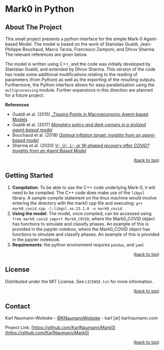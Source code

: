 # Mark0 in Python

## About The Project

This small project presents a python interface for the simple Mark-0 Agent-based Model. The model is based on the work of Stanislao Gualdi, Jean-Philippe Bouchaud, Marco Tarzia, Francesco Zamponi, and Dhruv Sharma. The relevant references are given below. 

The model is written using C++, and the code was initially developed by Stanislao Gualdi, and extended by Dhruv Sharma. This version of the code has made some additional modifications relating to the reading of parameters (from Python) as well as the exporting of the resulting outputs. Furthermore, the Python interface allows for easy parallelization using the `multiprocessing` module. Further expansions in this direction are planned for a future project. 

**References**<br>
- Gualdi et al. (2015) [_Tipping Points in Macroeconomic Agent-based Models](https://doi.org/10.1016/j.jedc.2014.08.003)
- Gualdi et al. (2017) [_Monetary policy and dark corners in a stylized agent-based model_](http://link.springer.com/10.1007/s11403-016-0174-z)
- Bouchaud et al. (2018) [_Optimal inflation target: insights from an agent-based model_](http://www.economics-ejournal.org/economics/journalarticles/2018-15)
- Sharma et al. (2020) [_V-, U-, L-, or W-shaped recovery after COVID? Insights from an Agent Based Model_](https://doi.org/10.1371/journal.pone.0247823)

<p align="right">(<a href="#top">back to top</a>)</p>

## Getting Started

1. **Compilation**: To be able to use the C++ code underlying Mark-0, it will need to be compiled. The C++ code does make use of the `libgsl` library. A sample compile statement on the linux machine would involve entering the directory with the mark0 cpp file and executing: `g++ mark0_covid.cpp -l:libgsl.so.23.1.0 -o mark0_covid`. 
2. **Using the model**: The model, once compiled, can be accessed using `from mark0_covid import Mark0_COVID`, where the Mark0_COVID object has functions to simulate and classify phases. An example of this is provided in the jupyter noteboo, where the Mark0_COVID object has functions to simulate and classify phases. An example of this is provided in the jupyter notebook.
3. **Requirements**: the python environment requires `pandas`, and `yaml`


<p align="right">(<a href="#top">back to top</a>)</p>

## License
Distributed under the MIT License. See `LICENSE.txt` for more information.

<p align="right">(<a href="#top">back to top</a>)</p>

## Contact

Karl Naumann-Woleske - [@KNaumannWoleske](https://twitter.com/KNaumannWoleske) - karl [at] karlnaumann.com

Project Link: [https://github.com/KarlNaumann/Mark0](https://github.com/KarlNaumann/Mark0)

<p align="right">(<a href="#top">back to top</a>)</p>

<!-- MARKDOWN LINKS & IMAGES -->
<!-- https://www.markdownguide.org/basic-syntax/#reference-style-links -->
[contributors-shield]: https://img.shields.io/github/contributors/KarlNaumann/Mark0.svg?style=for-the-badge
[contributors-url]: https://github.com/KarlNaumann/Mark0/graphs/contributors
[forks-shield]: https://img.shields.io/github/forks/KarlNaumann/Mark0.svg?style=for-the-badge
[forks-url]: https://github.com/KarlNaumann/Mark0/network/members
[stars-shield]: https://img.shields.io/github/stars/KarlNaumann/Mark0.svg?style=for-the-badge
[stars-url]: https://github.com/KarlNaumann/Mark0/stargazers
[issues-shield]: https://img.shields.io/github/issues/KarlNaumann/Mark0.svg?style=for-the-badge
[issues-url]: https://github.com/KarlNaumann/Mark0/issues
[license-shield]: https://img.shields.io/github/license/KarlNaumann/Mark0.svg?style=for-the-badge
[license-url]: https://github.com/KarlNaumann/Mark0/LICENSE.txt
